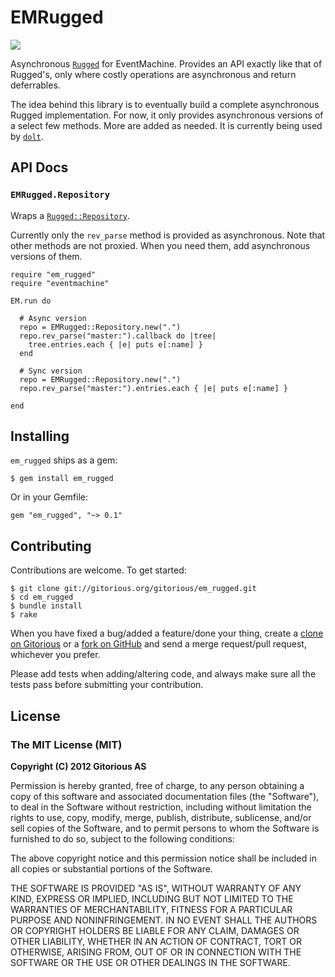 # EMRugged

<a href="http://travis-ci.org/cjohansen/em_rugged" class="travis">
  <img src="https://secure.travis-ci.org/cjohansen/em_rugged.png">
</a>

Asynchronous [`Rugged`](https://github.com/libgit2/rugged) for EventMachine.
Provides an API exactly like that of Rugged's, only where costly operations are
asynchronous and return deferrables.

The idea behind this library is to eventually build a complete asynchronous
Rugged implementation. For now, it only provides asynchronous versions of a
select few methods. More are added as needed. It is currently being used by
[`dolt`](http://gitorious.org/gitorious/dolt).

## API Docs

### `EMRugged.Repository`

Wraps a
[`Rugged::Repository`](http://rubydoc.info/github/libgit2/rugged/master/Rugged/Repository).

Currently only the `rev_parse` method is provided as asynchronous. Note that
other methods are not proxied. When you need them, add asynchronous versions of
them.

    require "em_rugged"
    require "eventmachine"

    EM.run do

      # Async version
      repo = EMRugged::Repository.new(".")
      repo.rev_parse("master:").callback do |tree|
        tree.entries.each { |e| puts e[:name] }
      end

      # Sync version
      repo = EMRugged::Repository.new(".")
      repo.rev_parse("master:").entries.each { |e| puts e[:name] }

    end

## Installing

`em_rugged` ships as a gem:

    $ gem install em_rugged

Or in your Gemfile:

    gem "em_rugged", "~> 0.1"

## Contributing

Contributions are welcome. To get started:

    $ git clone git://gitorious.org/gitorious/em_rugged.git
    $ cd em_rugged
    $ bundle install
    $ rake

When you have fixed a bug/added a feature/done your thing, create a
[clone on Gitorious](http://gitorious.org/gitorious/em_rugged) or a
[fork on GitHub](http://github.com/cjohansen/em_rugged) and send a
merge request/pull request, whichever you prefer.

Please add tests when adding/altering code, and always make sure all the tests
pass before submitting your contribution.

## License

### The MIT License (MIT)

**Copyright (C) 2012 Gitorious AS**

Permission is hereby granted, free of charge, to any person obtaining a copy of
this software and associated documentation files (the "Software"), to deal in
the Software without restriction, including without limitation the rights to
use, copy, modify, merge, publish, distribute, sublicense, and/or sell copies of
the Software, and to permit persons to whom the Software is furnished to do so,
subject to the following conditions:

The above copyright notice and this permission notice shall be included in all
copies or substantial portions of the Software.

THE SOFTWARE IS PROVIDED "AS IS", WITHOUT WARRANTY OF ANY KIND, EXPRESS OR
IMPLIED, INCLUDING BUT NOT LIMITED TO THE WARRANTIES OF MERCHANTABILITY, FITNESS
FOR A PARTICULAR PURPOSE AND NONINFRINGEMENT. IN NO EVENT SHALL THE AUTHORS OR
COPYRIGHT HOLDERS BE LIABLE FOR ANY CLAIM, DAMAGES OR OTHER LIABILITY, WHETHER
IN AN ACTION OF CONTRACT, TORT OR OTHERWISE, ARISING FROM, OUT OF OR IN
CONNECTION WITH THE SOFTWARE OR THE USE OR OTHER DEALINGS IN THE SOFTWARE.
